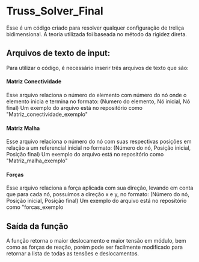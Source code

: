 # Truss_Solver_Final
Esse é um código criado para resolver qualquer configuração de treliça bidimensional. A teoria utilizada foi baseada no método da rigidez direta.

## Arquivos de texto de input:

Para utilizar o código, é necessário inserir três arquivos de texto que são:

#### Matriz Conectividade
Esse arquivo relaciona o número do elemento com número do nó onde o elemento inicia e termina no formato:
(Numero do elemento, Nó inicial, Nó final)
Um exemplo do arquivo está no repositório como "Matriz_conectividade_exemplo"

#### Matriz Malha
Esse arquivo relaciona o número do nó com suas respectivas posições em relação a um referencial inicial no formato:
(Número do nó, Posição inicial, Posição final)
Um exemplo do arquivo está no repositório como "Matriz_malha_exemplo"

#### Forças
Esse arquivo relaciona a força aplicada com sua direção, levando em conta que para cada nó, possuimos a direção x e y, no formato:
(Número do nó, Posição inicial, Posição final)
Um exemplo do arquivo está no repositório como "forcas_exemplo

## Saída da função
A função retorna o maior deslocamento e maior tensão em módulo, bem como as forças de reação, porém pode ser facilmente modificado para retornar a lista de todas as tensões e deslocamentos.
